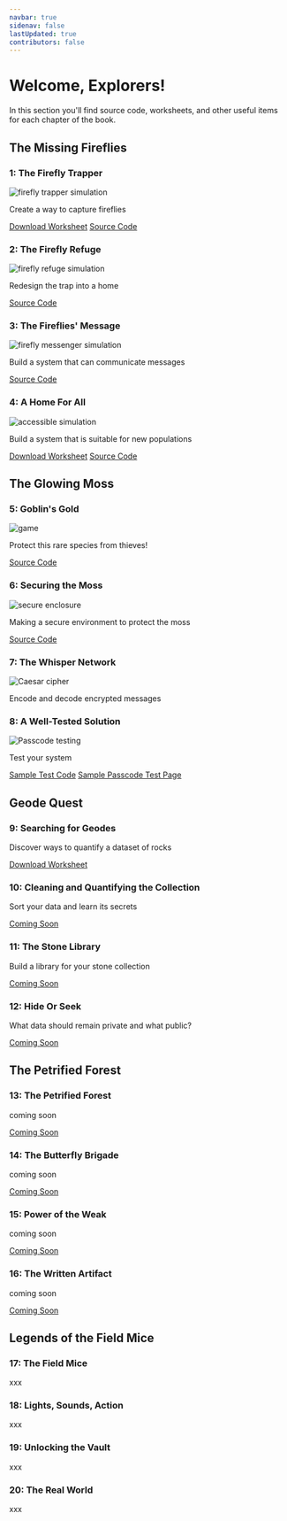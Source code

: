```yaml
---
navbar: true
sidenav: false
lastUpdated: true
contributors: false
---
```


# Welcome, Explorers!

In this section you'll find source code, worksheets, and other useful items for each chapter of the book.

<h2>The Missing Fireflies</h2>
      <div class="grid">
      <article>
        <div class="text">
          <div class="grid-body">
            <h3>1: The Firefly Trapper</h3>
            <img class="homeImage" alt="firefly trapper simulation" :src="$withBase('./assets/ch1.png')"/>
            <p>Create a way to capture fireflies</p>
          </div>
          <div class="footer">
            <a class="links" href="./assets/ch1-worksheet.pdf">Download Worksheet</a>
            <a class="links" href="https://github.com/CS4Kids/CS4Kids-Firefly-Trapper">Source Code</a>
          </div>
        </div>
      </article>
      <article>
        <div class="text">
        <div class="grid-body">
          <h3>2: The Firefly Refuge</h3>
          <img class="homeImage" alt="firefly refuge simulation" :src="$withBase('./assets/ch2.png')"/>
            <p>Redesign the trap into a home</p>
          </div>
          <div class="footer">
          <a class="links" href="https://github.com/CS4Kids/CS4Kids-Firefly-Refuge">Source Code</a>
          </div>
        </div>
      </article>
      <article>
        <div class="text">
          <div class="grid-body">
            <h3>3: The Fireflies' Message</h3>
            <img class="homeImage"  alt="firefly messenger simulation" :src="$withBase('./assets/ch3.png')"/>
            <p>Build a system that can communicate messages</p>
          </div>
          <div class="footer">
          <a class="links" href="https://github.com/CS4Kids/CS4Kids-Firefly-Refuge-Messenger">Source Code</a>
          </div>
        </div>
      </article>
      <article>
        <div class="text">
          <div class="grid-body">
            <h3>4: A Home For All</h3>
            <img class="homeImage"  alt="accessible simulation" :src="$withBase('./assets/ch4.png')"/>
            <p>Build a system that is suitable for new populations</p>
          </div>
          <div class="footer">
          <a class="links" href="./assets/ch4-worksheet.pdf">Download Worksheet</a>
          <a class="links" href="https://github.com/CS4Kids/CS4Kids-Accessible-Refuge">Source Code</a>
          </div>
        </div>
      </article>
      </div>
      <h2>The Glowing Moss</h2>
      <div class="grid">
      <article>
        <div class="text">
          <div class="grid-body">
            <h3>5: Goblin's Gold</h3>
            <img class="homeImage"  alt="game" :src="$withBase('./assets/ch5.png')"/>
            <p>Protect this rare species from thieves!</p>
          </div>
          <div class="footer">
            <a class="links" href="https://arcade.makecode.com/S83643-98625-32423-18143">Source Code</a>
          </div>
        </div>
      </article>
      <article>
        <div class="text">
          <div class="grid-body">
            <h3>6: Securing the Moss</h3>
            <img class="homeImage"  alt="secure enclosure" :src="$withBase('./assets/ch6.png')"/>
            <p>Making a secure environment to protect the moss</p>
          </div>
          <div class="footer">
          <a class="links" href="https://makecode.com/_RsoWUVcgHAi0">Source Code</a>
          </div>
        </div>
      </article>
      <article>
        <div class="text">
          <h3>7: The Whisper Network</h3>
          <img class="homeImage"  alt="Caesar cipher" :src="$withBase('./assets/ch7.png')"/>
          <p>Encode and decode encrypted messages</p>
        </div>
      </article>
      <article>
        <div class="text">
        <div class="grid-body">
            <h3>8: A Well-Tested Solution</h3>
            <img class="homeImage"  alt="Passcode testing" :src="$withBase('./assets/ch8.png')"/>
            <p>Test your system</p>
          </div>
          <div class="footer">
             <a class="links" href="https://github.com/CS4Kids/Sample-Test">Sample 
          Test Code</a>
           <a class="links" href="https://cs4kids.club/passcode.html">Sample 
          Passcode Test Page</a>
          </div> 
        </div>
      </article>
    </div>
    <h2>Geode Quest</h2>
    <div class="grid">
      <article>
       <div class="text">
        <div class="grid-body">
            <h3>9: Searching for Geodes</h3>
          <p>Discover ways to quantify a dataset of rocks</p>
          </div>
          <div class="footer">
             <a class="links" href="./assets/ch9-worksheet.pdf">Download Worksheet</a>
          </div> 
        </div>   
      </article>
      <article>
       <div class="text">
        <div class="grid-body">
           <h3>10: Cleaning and Quantifying the Collection</h3>
          <p>Sort your data and learn its secrets</p>
          </div>
          <div class="footer">
             <a class="links" href="">Coming Soon</a>
          </div>
        </div>   
      </article>
      <article>
       <div class="text">
        <div class="grid-body">
            <h3>11: The Stone Library</h3>
          <p>Build a library for your stone collection</p>
          </div>
          <div class="footer">
             <a class="links" href="">Coming Soon</a>
          </div> 
        </div>   
      </article>
      <article>
       <div class="text">
        <div class="grid-body">
           <h3>12: Hide Or Seek</h3>
          <p>What data should remain private and what public?</p>
          </div>
          <div class="footer">
             <a class="links" href="">Coming Soon</a>
          </div> 
        </div>   
      </article>
    </div>
    <h2>The Petrified Forest</h2>
    <div class="grid">
      <article>
       <div class="text">
        <div class="grid-body">
          <h3>13: The Petrified Forest</h3>
          <p>coming soon</p>
          </div>
          <div class="footer">
             <a class="links" href="">Coming Soon</a>
          </div> 
        </div>   
      </article>
      <article>
       <div class="text">
        <div class="grid-body">
          <h3>14: The Butterfly Brigade</h3>
          <p>coming soon</p>
          </div>
          <div class="footer">
             <a class="links" href="">Coming Soon</a>
          </div> 
        </div>   
      </article>
      <article>
       <div class="text">
        <div class="grid-body">
          <h3>15: Power of the Weak</h3>
          <p>coming soon</p>
          </div>
          <div class="footer">
             <a class="links" href="">Coming Soon</a>
          </div> 
        </div>   
      </article>
       <article>
       <div class="text">
        <div class="grid-body">
          <h3>16: The Written Artifact</h3>
          <p>coming soon</p>
          </div>
          <div class="footer">
             <a class="links" href="">Coming Soon</a>
          </div> 
        </div>   
      </article>
    </div>
  <h2>Legends of the Field Mice</h2>
    <div class="grid">
      <article>
        <div class="text">
          <h3>17: The Field Mice</h3>
          <p>xxx</p>
        </div>
      </article>
      <article>
        <div class="text">
          <h3>18: Lights, Sounds, Action</h3>
          <p>xxx</p>
        </div>
      </article>
      <article>
        <div class="text">
          <h3>19: Unlocking the Vault</h3>
          <p>xxx</p>
        </div>
      </article>
      <article>
        <div class="text">
          <h3>20: The Real World</h3>
          <p>xxx</p>
        </div>
      </article>
    </div>

